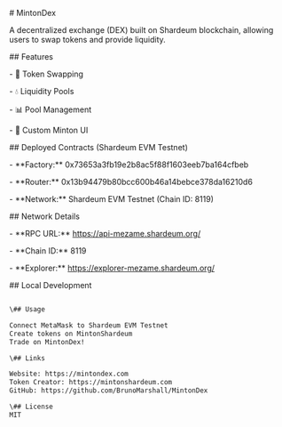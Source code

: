 \# MintonDex



A decentralized exchange (DEX) built on Shardeum blockchain, allowing users to swap tokens and provide liquidity.



\## Features

\- 🔄 Token Swapping

\- 💧 Liquidity Pools

\- 📊 Pool Management

\- 🎨 Custom Minton UI



\## Deployed Contracts (Shardeum EVM Testnet)

\- \*\*Factory:\*\* 0x73653a3fb19e2b8ac5f88f1603eeb7ba164cfbeb

\- \*\*Router:\*\* 0x13b94479b80bcc600b46a14bebce378da16210d6

\- \*\*Network:\*\* Shardeum EVM Testnet (Chain ID: 8119)



\## Network Details

\- \*\*RPC URL:\*\* https://api-mezame.shardeum.org/

\- \*\*Chain ID:\*\* 8119

\- \*\*Explorer:\*\* https://explorer-mezame.shardeum.org/



\## Local Development

```bash

\## Usage

Connect MetaMask to Shardeum EVM Testnet
Create tokens on MintonShardeum
Trade on MintonDex!

\## Links

Website: https://mintondex.com
Token Creator: https://mintonshardeum.com
GitHub: https://github.com/BrunoMarshall/MintonDex

\## License
MIT


